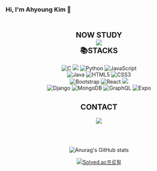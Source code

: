 ### Hi, I'm Ahyoung Kim 👋

<div align="center">

<br/>

<span style="font-weight: bold; font-size: 20px;">NOW STUDY</span><br/> 
<img src="https://img.shields.io/badge/spring-6DB33F?style=for-the-badge&logo=spring&logoColor=white">
<br />
  <span style="font-weight: bold; font-size: 20px;">📚STACKS</span><br/>  
<img alt="C" src ="https://img.shields.io/badge/C-A8B9CC.svg?&style=flat-square&logo=C&logoColor=white"/> <img src="https://img.shields.io/badge/C++-00599C?style=flat-square&logo=c%2B%2B&logoColor=white"/> <img alt="Python" src ="https://img.shields.io/badge/Python-3776AB.svg?&style=flat-square&logo=Python&logoColor=white"/> <img alt="JavaScript" src ="https://img.shields.io/badge/JavaScript-F7DF1E.svg?&style=flat-square&logo=JavaScript&logoColor=white"/> <br />
<img alt="Java" src ="https://img.shields.io/badge/Java-744E3B.svg?&style=flat-square&logo=Java&logoColor=white"/> <img alt="HTML5" src ="https://img.shields.io/badge/HTML5-E34F26.svg?&style=flat-square&logo=HTML5&logoColor=white"/> <img alt="CSS3" src ="https://img.shields.io/badge/CSS3-1572B6.svg?&style=flat-square&logo=CSS3&logoColor=white"/>  <br />
<img alt="Bootstrap" src ="https://img.shields.io/badge/Bootstrap-7952B3.svg?&style=flat-square&logo=Bootstrap&logoColor=white"/> <img alt="React" src ="https://img.shields.io/badge/React-61DAFB.svg?&style=flat-square&logo=React&logoColor=white"/> <img src="https://img.shields.io/badge/Node.js-339933?style=flat-square&logo=Node.js&logoColor=white"/>  <br />
<img alt="Django" src ="https://img.shields.io/badge/Django-092E20.svg?&style=flat-square&logo=Django&logoColor=white"/> <img alt="MongoDB" src ="https://img.shields.io/badge/MongoDB-47A248.svg?&style=flat-square&logo=MongoDB&logoColor=white"/>  <img alt="GraphQL" src ="https://img.shields.io/badge/GraphQL-E10098.svg?&style=flat-square&logo=GraphQL&logoColor=white"/>  <img alt="Expo" src ="https://img.shields.io/badge/Expo-000020.svg?&style=flat-square&logo=Expo&logoColor=white"/> 

<br/>
  <span style="font-weight: bold; font-size: 20px;">CONTACT</span><br/><br/>  
<a href="https://www.instagram.com/ayviolett/"><img src="https://img.shields.io/badge/instagram-E4405F?style=flat-square&logo=instagram&logoColor=white" /></a>

<br/><br/>

![Anurag's GitHub stats](https://github-readme-stats.vercel.app/api?username=anuraghazra&theme=radical&show_icons=true)
  
[![Solved.ac프로필](http://mazassumnida.wtf/api/generate_badge?boj=eileel)](https://solved.ac/=eileel)

<!--
**Ahyoung-Kim/Ahyoung-Kim** is a ✨ _special_ ✨ repository because its `README.md` (this file) appears on your GitHub profile.

Here are some ideas to get you started:

- 🔭 I’m currently working on ...
- 🌱 I’m currently learning ...
- 👯 I’m looking to collaborate on ...
- 🤔 I’m looking for help with ...
- 💬 Ask me about ...
- 📫 How to reach me: ...
- 😄 Pronouns: ...
- ⚡ Fun fact: ...
-->
</div>
